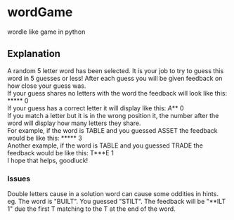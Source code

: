 
# wordGame

wordle like game in python

## Explanation

A random 5 letter word has been selected. It is your job to try to guess this word in 5 guesses or less! After each guess you will be given feedback on how close your guess was.\
If your guess shares no letters with the word the feedback will look like this: ***** 0\
If your guess has a correct letter it will display like this: *A*** 0\
If you match a letter but it is in the wrong position it, the number after the word will display how many letters they share.\
For example, if the word is TABLE and you guessed ASSET the feedback would be like this: ***** 3 \
Another example, if the word is TABLE and you guessed TRADE the feedback would be like this: T***E 1 \
I hope that helps, goodluck!

### Issues

Double letters cause in a solution word can cause some oddities in hints.\
eg. The word is "BUILT". You guessed "STILT". The feedback will be "**ILT 1" due the first T matching to the T at the end of the word.
